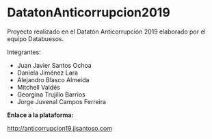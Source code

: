 # DatatonAnticorrupcion2019
Proyecto realizado en el Datatón Anticorrupción 2019 elaborado por el equipo Databuesos.

Integrantes: 

* Juan Javier Santos Ochoa 
* Daniela Jiménez Lara
* Alejandro Blasco Almeida
* Mitchell Valdés
* Georgina Trujillo Barrios
* Jorge Juvenal Campos Ferreira 

**Enlace a la plataforma:**

http://anticorrupcion19.jjsantoso.com
